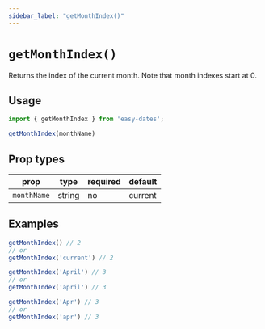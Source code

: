 ```yaml
---
sidebar_label: "getMonthIndex()"
---
```


# `getMonthIndex()`
Returns the index of the current month. Note that month indexes start at 0.

## Usage
```javascript
import { getMonthIndex } from 'easy-dates';

getMonthIndex(monthName)
```

## Prop types
| prop        | type   | required | default |
|-------------|--------|----------|---------|
| `monthName` | string | no       | current |

## Examples
```javascript title="get the current month (March)"
getMonthIndex() // 2
// or
getMonthIndex('current') // 2
```

```javascript title="get a specific month by name"
getMonthIndex('April') // 3
// or
getMonthIndex('april') // 3
```

```javascript title="get a specific month by short name"
getMonthIndex('Apr') // 3
// or
getMonthIndex('apr') // 3
```